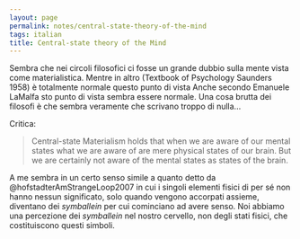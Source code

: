 ```yaml
---
layout: page
permalink: notes/central-state-theory-of-the-mind
tags: italian
title: Central-state theory of the Mind
---
```


Sembra che nei circoli filosofici ci fosse un grande dubbio sulla mente vista come materialistica. Mentre in altro (Textbook of Psychology Saunders 1958) è totalmente normale questo punto di vista Anche secondo Emanuele LaMalfa sto punto di vista sembra essere normale.
Una cosa brutta dei filosofi è che sembra veramente che scrivano troppo di nulla...

Critica:
> Central-state Materialism holds that when we are aware of our mental states what we are aware of are mere physical states of our brain. But we are certainly not aware of the mental states as states of the brain.

A me sembra in un certo senso simile a quanto detto da @hofstadterAmStrangeLoop2007 in cui i singoli elementi fisici di per sé non hanno nessun significato, solo quando vengono accorpati assieme, diventano dei *symballein* per cui cominciano ad avere senso. Noi abbiamo una percezione dei *symballein* nel nostro cervello, non degli stati fisici, che costituiscono questi simboli.